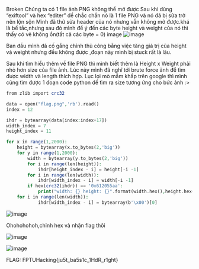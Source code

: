 Broken
Chúng ta có 1 file ảnh PNG không thể mớ được Sau khi dùng “exiftool” và hex “editer” để chắc chắn nó là 1 file PNG và nó đã bị sửa trở nên lộn sộn
Mình đã thử sửa header của nó nhưng vẫn không mở được.khá là bế tắc,nhưng sau đó mình để ý đến các byte height và weight của nó thì thấy có vẻ không ổn(tất cả các byte = 0)
image
![image](https://user-images.githubusercontent.com/95273832/181786037-7fd41d53-eb2f-4cfa-9f67-f83d81afda52.png)

Ban đầu mình đã cố gắng chỉnh thủ công bằng việc tăng giá trị của height và weight nhưng đều không được ,đoạn này mình bị stuck rất là lâu.

Sau khi tìm hiểu thêm về file PNG thì mình biết thêm là Height x Weight phải nhỏ hơn size của file ảnh. Lúc này mình đã nghĩ tới brute force ảnh để tìm được width và length thích hợp.
Lục lọi mò mẫm khắp trên google thì mình cũng tìm được 1 đoạn code python để tìm ra size tương ứng cho bức ảnh :>

```php
from zlib import crc32

data = open("flag.png",'rb').read()
index = 12

ihdr = bytearray(data[index:index+17])
width_index = 7
height_index = 11

for x in range(1,2000):
	height = bytearray(x.to_bytes(2,'big'))
	for y in range(1,2000):
		width = bytearray(y.to_bytes(2,'big'))
		for i in range(len(height)):
			ihdr[height_index - i] = height[-i -1]
		for i in range(len(width)):
			ihdr[width_index - i] = width[-i -1]
		if hex(crc32(ihdr)) == '0x612055aa':
			print("width: {} height: {}".format(width.hex(),height.hex()))
	for i in range(len(width)):
			ihdr[width_index - i] = bytearray(b'\x00')[0]
```

![image](https://user-images.githubusercontent.com/95273832/181786395-a5e5886f-362c-422a-994c-af8af0dc2a8b.png)

Ohohohohoh,chỉnh hex và nhận flag thôi

![image](https://user-images.githubusercontent.com/95273832/181786484-ff71a37c-339a-4e32-a9e9-4917d759bff1.png)

![image](https://user-images.githubusercontent.com/95273832/181786506-d996ec02-c46d-4f0b-842f-2cf69511d4a6.png)

FLAG: FPTUHacking{ju5t_ba5s1c_1HdR_r1ght}
